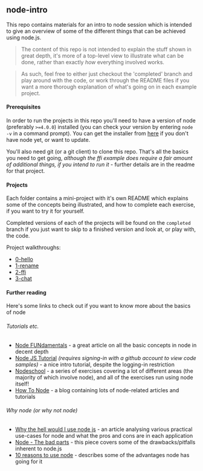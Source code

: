 ## node-intro
This repo contains materials for an intro to node session which is intended to
give an overview of some of the different things that can be achieved using node.js.

>The content of this repo is not intended to explain the stuff shown in great depth, it's more of a top-level view to illustrate what can be done, rather than exactly *how* everything involved works.

> As such, feel free to either just checkout the 'completed' branch and play around with the code, or work through the README files if you want a more thorough explanation of what's going on in each example project.

#### Prerequisites
In order to run the projects in this repo you'll need to have a version of node (preferably `>=4.0.0`) installed (you can check your version by entering `node -v` in a command prompt).  You can get the installer from [here](https://nodejs.org) if you don't have node yet, or want to update.

You'll also need git (or a git client) to clone this repo.  That's all the basics you need to get going, *although the ffi example does require a fair amount of additional things, if you intend to run it* - further details are in the readme for that project.

#### Projects
Each folder contains a mini-project with it's own README which explains some of the concepts being illustrated, and how to complete each exercise, if you want to try it for yourself.  

Completed versions of each of the projects will be found on the `completed` branch if you just want to skip to a finished version and look at, or play with, the code.

Project walkthroughs:
 - [0-hello](0-hello/README.md)
 - [1-rename](1-rename/README.md)
 - [2-ffi](2-ffi/README.md)
 - [3-chat](3-chat/README.md)

#### Further reading
Here's some links to check out if you want to know more about the basics of node

###### Tutorials etc.
 - [Node FUNdamentals](http://webapplog.com/node-js-fundamentals-a-concise-overview-of-the-main-concepts/) - a great article on all the basic concepts in node in decent depth
 - [Node JS Tutorial](https://www.airpair.com/javascript/node-js-tutorial) *(requires signing-in with a github account to view code samples)* - a nice intro tutorial, despite the logging-in restriction
 - [Nodeschool](http://nodeschool.io/) - a series of exercises covering a lot of different areas (the majority of which involve node), and all of the exercises run using node itself!
 - [How To Node](http://howtonode.org/) - a blog containing lots of node-related articles and tutorials

###### Why node (or why not node)
 - [Why the hell would I use node js](http://www.toptal.com/nodejs/why-the-hell-would-i-use-node-js) - an article analysing various practical use-cases for node and what the pros and cons are in each application
 - [Node - The bad parts](https://medium.com/@ivanguardado/node-js-the-bad-parts-b4b9d23ef7e2#.yj198bulp) - this piece covers some of the drawbacks/pitfalls inherent to node.js
 - [10 reasons to use node](http://blog.modulus.io/top-10-reasons-to-use-node) - describes some of the advantages node has going for it
